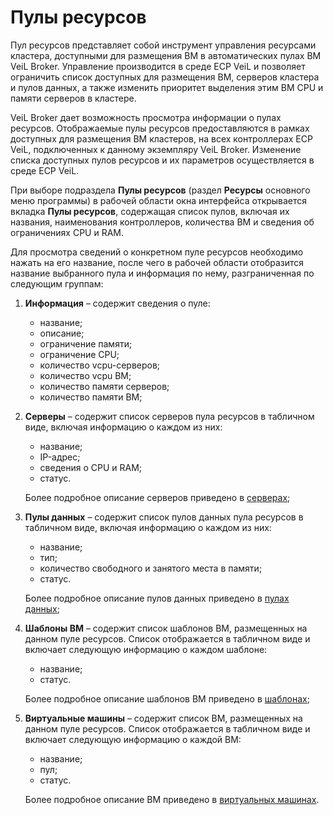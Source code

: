 # Пулы ресурсов

Пул ресурсов представляет собой инструмент управления ресурсами кластера, доступными для размещения 
ВМ в автоматических пулах ВМ VeiL  Broker. Управление производится в среде ECP VeiL и позволяет 
ограничить список доступных для размещения ВМ, серверов кластера и пулов данных, а также изменить 
приоритет выделения этим ВМ CPU и памяти серверов в кластере.

VeiL  Broker дает возможность просмотра информации о пулах ресурсов. Отображаемые пулы ресурсов 
предоставляются в рамках доступных для размещения ВМ кластеров, на всех контроллерах ECP VeiL, 
подключенных к данному экземпляру VeiL  Broker. Изменение списка доступных пулов ресурсов и 
их параметров осуществляется в среде ECP VeiL.

При выборе подраздела **Пулы ресурсов** (раздел **Ресурсы** основного меню программы) в рабочей 
области окна интерфейса открывается вкладка **Пулы ресурсов**, содержащая список пулов, включая их 
названия, наименования контроллеров, количества ВМ и сведения об ограничениях CPU и RAM. 

Для просмотра сведений о конкретном пуле ресурсов необходимо нажать на его название, 
после чего в рабочей области отобразится название выбранного пула и информация по нему, 
разграниченная по следующим группам:

1. **Информация** – содержит сведения о пуле: 

   - название;
   - описание;
   - ограничение памяти;
   - ограничение CPU;
   - количество vcpu-серверов;
   - количество vcpu ВМ;
   - количество памяти серверов;
   - количество памяти ВМ;

2. **Серверы** – содержит список серверов пула ресурсов в табличном виде, включая информацию о каждом из них: 

   - название;
   - IP-адрес;
   - сведения о CPU и RAM;
   - статус. 

   Более подробное описание серверов приведено в [серверах](nodes.md);

3. **Пулы данных** – содержит список пулов данных пула ресурсов в табличном виде, 
включая информацию о каждом из них: 

   - название;
   - тип;
   - количество свободного и занятого места в памяти;
   - статус.

   Более подробное описание пулов данных приведено в [пулах данных](datapools.md);

4. **Шаблоны ВМ** – содержит список шаблонов ВМ, размещенных на данном пуле ресурсов. 
Список отображается в табличном виде и включает следующую информацию о каждом шаблоне:

   - название;
   - статус.

   Более подробное описание шаблонов ВМ приведено в [шаблонах](templates.md);

5. **Виртуальные машины** – содержит список ВМ, размещенных на данном пуле ресурсов. 
Список отображается в табличном виде и включает следующую информацию о каждой ВМ:

   - название;
   - пул;
   - статус.

   Более подробное описание ВМ приведено в [виртуальных машинах](domains.md).
